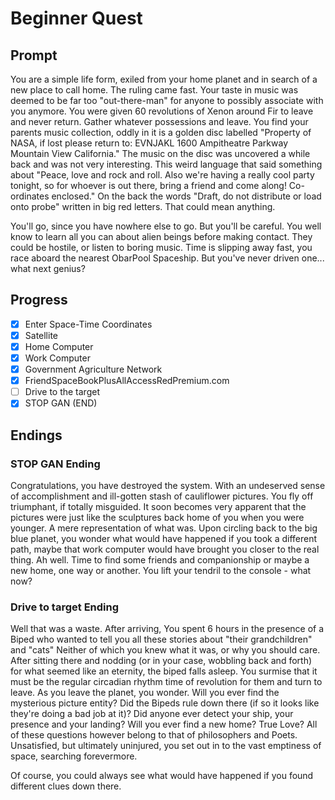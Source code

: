 # Beginner Quest

## Prompt

You are a simple life form, exiled from your home planet and in search of a new place to call home. The ruling came fast. Your taste in music was deemed to be far too "out-there-man" for anyone to possibly associate with you anymore. You were given 60 revolutions of Xenon around Fir to leave and never return. Gather whatever possessions and leave. You find your parents music collection, oddly in it is a golden disc labelled "Property of NASA, if lost please return to: EVNJAKL 1600 Ampitheatre Parkway Mountain View California." The music on the disc was uncovered a while back and was not very interesting. This weird language that said something about "Peace, love and rock and roll. Also we're having a really cool party tonight, so for whoever is out there, bring a friend and come along! Co-ordinates enclosed." On the back the words "Draft, do not distribute or load onto probe" written in big red letters. That could mean anything.

You'll go, since you have nowhere else to go. But you'll be careful. You well know to learn all you can about alien beings before making contact. They could be hostile, or listen to boring music. Time is slipping away fast, you race aboard the nearest ObarPool Spaceship. But you've never driven one... what next genius?

## Progress

- [x] Enter Space-Time Coordinates
- [x] Satellite 
- [x] Home Computer
- [x] Work Computer
- [x] Government Agriculture Network
- [x] FriendSpaceBookPlusAllAccessRedPremium.com
- [ ] Drive to the target 
- [x] STOP GAN (END)

## Endings

### STOP GAN Ending

Congratulations, you have destroyed the system. With an undeserved sense of accomplishment and ill-gotten stash of cauliflower pictures. You fly off triumphant, if totally misguided. It soon becomes very apparent that the pictures were just like the sculptures back home of you when you were younger. A mere representation of what was. Upon circling back to the big blue planet, you wonder what would have happened if you took a different path, maybe that work computer would have brought you closer to the real thing. Ah well. Time to find some friends and companionship or maybe a new home, one way or another. You lift your tendril to the console - what now?

### Drive to target Ending

Well that was a waste. After arriving, You spent 6 hours in the presence of a Biped who wanted to tell you all these stories about "their grandchildren" and "cats" Neither of which you knew what it was, or why you should care. After sitting there and nodding (or in your case, wobbling back and forth) for what seemed like an eternity, the biped falls asleep. You surmise that it must be the regular circadian rhythm time of revolution for them and turn to leave. As you leave the planet, you wonder. Will you ever find the mysterious picture entity? Did the Bipeds rule down there (if so it looks like they're doing a bad job at it)? Did anyone ever detect your ship, your presence and your landing? Will you ever find a new home? True Love? All of these questions however belong to that of philosophers and Poets. Unsatisfied, but ultimately uninjured, you set out in to the vast emptiness of space, searching forevermore.

Of course, you could always see what would have happened if you found different clues down there.
